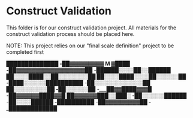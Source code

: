 # Construct Validation

 This folder is for our construct validation project. All materials for the construct validation process should be placed here. 

 NOTE: This project relies on our "final scale definition" project to be completed first





______██████████████
-____██▓▓▓▓▓▓▓▓▓ M ▓████
-__██▓▓▓▓▓▓▓▓▓▓▓▓▓▓▓▓▓▓██
-__██████░░░░██░░██████
 ██░░░░████░░██░░░░░░░░██
 ██░░░░████░░░░██░░░░░░██
-__████░░░░░░██████████
-__██░░░░░░░░░░░░░██
_____██░░░░░░░░░██
-______██░░░░░░██
-____██▓▓████▓▓▓█
-_██▓▓▓▓▓▓████▓▓█
 ██▓▓▓▓▓▓███░░███░
-__██░░░░░░██████
-____██░░░░██████
-______██████████
-_____██▓▓▓▓▓▓▓▓▓██
-_____█████████████